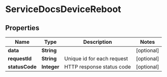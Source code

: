 

# ServiceDocsDeviceReboot

## Properties

Name | Type | Description | Notes
------------ | ------------- | ------------- | -------------
**data** | **String** |  |  [optional]
**requestId** | **String** | Unique id for each request |  [optional]
**statusCode** | **Integer** | HTTP response status code |  [optional]




